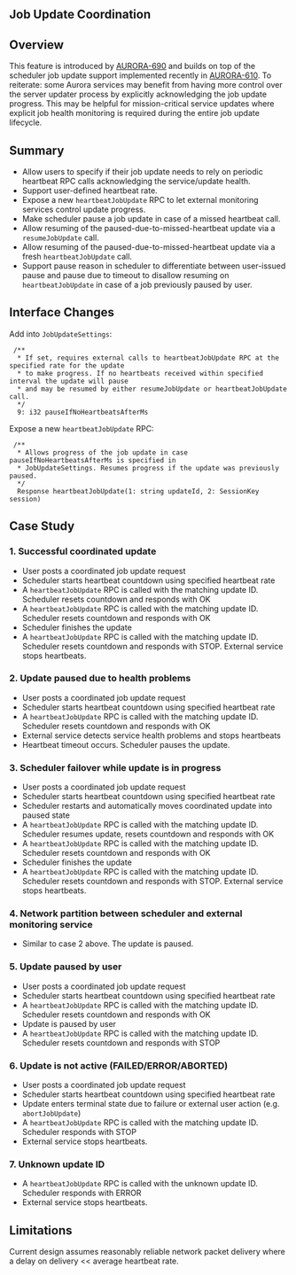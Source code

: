 Job Update Coordination
--------------

## Overview
This feature is introduced by [AURORA-690](https://issues.apache.org/jira/browse/AURORA-690) and
builds on top of the scheduler job update support implemented recently in
[AURORA-610](https://issues.apache.org/jira/browse/AURORA-610). To reiterate: some Aurora services
may benefit from having more control over the server updater process by explicitly acknowledging
the job update progress. This may be helpful for mission-critical service updates where explicit
job health monitoring is required during the entire job update lifecycle.

## Summary
* Allow users to specify if their job update needs to rely on periodic heartbeat RPC calls
acknowledging the service/update health.
* Support user-defined heartbeat rate.
* Expose a new `heartbeatJobUpdate` RPC to let external monitoring services control update progress.
* Make scheduler pause a job update in case of a missed heartbeat call.
* Allow resuming of the paused-due-to-missed-heartbeat update via a `resumeJobUpdate` call.
* Allow resuming of the paused-due-to-missed-heartbeat update via a fresh `heartbeatJobUpdate` call.
* Support pause reason in scheduler to differentiate between user-issued pause and pause due to
timeout to disallow resuming on `heartbeatJobUpdate` in case of a job previously paused by user.

## Interface Changes
Add into `JobUpdateSettings`:
```
 /**
  * If set, requires external calls to heartbeatJobUpdate RPC at the specified rate for the update
  * to make progress. If no heartbeats received within specified interval the update will pause
  * and may be resumed by either resumeJobUpdate or heartbeatJobUpdate call.
  */
  9: i32 pauseIfNoHeartbeatsAfterMs
```

Expose a new `heartbeatJobUpdate` RPC:
```
 /**
  * Allows progress of the job update in case pauseIfNoHeartbeatsAfterMs is specified in
  * JobUpdateSettings. Resumes progress if the update was previously paused.
  */
  Response heartbeatJobUpdate(1: string updateId, 2: SessionKey session)
```

## Case Study
### 1. Successful coordinated update
* User posts a coordinated job update request
* Scheduler starts heartbeat countdown using specified heartbeat rate
* A `heartbeatJobUpdate` RPC is called with the matching update ID. Scheduler resets countdown and
responds with OK
* A `heartbeatJobUpdate` RPC is called with the matching update ID. Scheduler resets countdown and
responds with OK
* Scheduler finishes the update
* A `heartbeatJobUpdate` RPC is called with the matching update ID. Scheduler resets countdown and
responds with STOP. External service stops heartbeats.

### 2. Update paused due to health problems
* User posts a coordinated job update request
* Scheduler starts heartbeat countdown using specified heartbeat rate
* A `heartbeatJobUpdate` RPC is called with the matching update ID. Scheduler resets countdown and
responds with OK
* External service detects service health problems and stops heartbeats
* Heartbeat timeout occurs. Scheduler pauses the update.

### 3. Scheduler failover while update is in progress
* User posts a coordinated job update request
* Scheduler starts heartbeat countdown using specified heartbeat rate
* Scheduler restarts and automatically moves coordinated update into paused state
* A `heartbeatJobUpdate` RPC is called with the matching update ID. Scheduler resumes update,
resets countdown and responds with OK
* A `heartbeatJobUpdate` RPC is called with the matching update ID. Scheduler resets countdown and
responds with OK
* Scheduler finishes the update
* A `heartbeatJobUpdate` RPC is called with the matching update ID. Scheduler resets countdown and
responds with STOP. External service stops heartbeats.

### 4. Network partition between scheduler and external monitoring service
* Similar to case 2 above. The update is paused.

### 5. Update paused by user
* User posts a coordinated job update request
* Scheduler starts heartbeat countdown using specified heartbeat rate
* A `heartbeatJobUpdate` RPC is called with the matching update ID. Scheduler resets countdown and
responds with OK
* Update is paused by user
* A `heartbeatJobUpdate` RPC is called with the matching update ID. Scheduler resets countdown and
  responds with STOP

### 6. Update is not active (FAILED/ERROR/ABORTED)
* User posts a coordinated job update request
* Scheduler starts heartbeat countdown using specified heartbeat rate
* Update enters terminal state due to failure or external user action (e.g. `abortJobUpdate`)
* A `heartbeatJobUpdate` RPC is called with the matching update ID. Scheduler responds with STOP
* External service stops heartbeats.

### 7. Unknown update ID
* A `heartbeatJobUpdate` RPC is called with the unknown update ID. Scheduler responds with ERROR
* External service stops heartbeats.

## Limitations
Current design assumes reasonably reliable network packet delivery where a delay on delivery &lt;&lt;
average heartbeat rate.